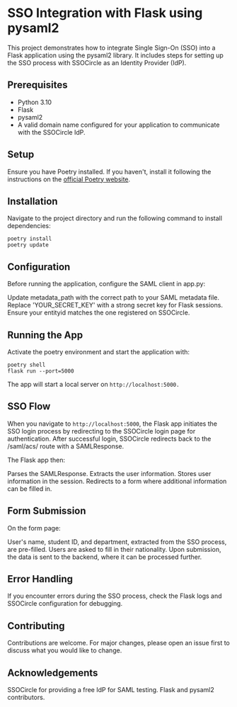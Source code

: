# SSO Integration with Flask using pysaml2

This project demonstrates how to integrate Single Sign-On (SSO) into a Flask application using the pysaml2 library. It includes steps for setting up the SSO process with SSOCircle as an Identity Provider (IdP).

## Prerequisites

- Python 3.10
- Flask
- pysaml2
- A valid domain name configured for your application to communicate with the SSOCircle IdP.

## Setup

Ensure you have Poetry installed. If you haven't, install it following the instructions on the [official Poetry website](https://python-poetry.org/docs/).

## Installation

Navigate to the project directory and run the following command to install dependencies:

```
poetry install
poetry update
```

## Configuration
Before running the application, configure the SAML client in app.py:

Update metadata_path with the correct path to your SAML metadata file.
Replace 'YOUR_SECRET_KEY' with a strong secret key for Flask sessions.
Ensure your entityid matches the one registered on SSOCircle.

## Running the App
Activate the poetry environment and start the application with:

```
poetry shell
flask run --port=5000
```

The app will start a local server on `http://localhost:5000.`

## SSO Flow
When you navigate to `http://localhost:5000`, the Flask app initiates the SSO login process by redirecting to the SSOCircle login page for authentication. After successful login, SSOCircle redirects back to the /saml/acs/ route with a SAMLResponse.

The Flask app then:

Parses the SAMLResponse.
Extracts the user information.
Stores user information in the session.
Redirects to a form where additional information can be filled in.

## Form Submission
On the form page:

User's name, student ID, and department, extracted from the SSO process, are pre-filled.
Users are asked to fill in their nationality.
Upon submission, the data is sent to the backend, where it can be processed further.

## Error Handling
If you encounter errors during the SSO process, check the Flask logs and SSOCircle configuration for debugging.

## Contributing
Contributions are welcome. For major changes, please open an issue first to discuss what you would like to change.

## Acknowledgements
SSOCircle for providing a free IdP for SAML testing.
Flask and pysaml2 contributors.
